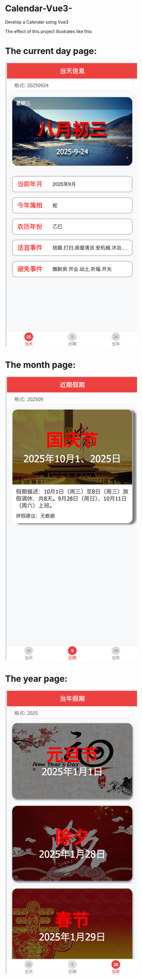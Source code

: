 # Calendar-Vue3-
Develop a Calendar using Vue3

The effect of this project illustrates like this:
# The current day page: <br>
![currentDay](./vue3-calendar/src/effect/currentDay.png)
# The month page: <br>
![currentMonth](./vue3-calendar/src/effect/currentMonth.png)
# The year page: <br>
![currentYear](./vue3-calendar/src/effect/currentYear.png)